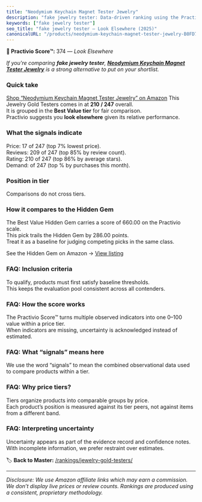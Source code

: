 ```yaml
---
title: "Neodymium Keychain Magnet Tester Jewelry"
description: "fake jewelry tester: Data-driven ranking using the Practivio Score™. Positioned by quality, value, demand, findability, momentum."
keywords: ["fake jewelry tester"]
seo_title: "fake jewelry tester — Look Elsewhere (2025)"
canonicalURL: "/products/neodymium-keychain-magnet-tester-jewelry-B0FD7BHLXP/"
---
```


**🚫 Practivio Score™:** 374 — _Look Elsewhere_


*If you're comparing **fake jewelry tester**, **[Neodymium Keychain Magnet Tester Jewelry](https://www.amazon.com/dp/B0FD7BHLXP?tag=practivio-20)** is a strong alternative to put on your shortlist.*
### Quick take
[Shop “Neodymium Keychain Magnet Tester Jewelry” on Amazon](https://www.amazon.com/dp/B0FD7BHLXP?tag=practivio-20)
This Jewelry Gold Testers comes in at **210 / 247** overall.  
It is grouped in the **Best Value tier** for fair comparison.  
Practivio suggests you **look elsewhere** given its relative performance.

### What the signals indicate
Price: 17 of 247 (top 7% lowest price).  
Reviews: 209 of 247 (top 85% by review count).  
Rating: 210 of 247 (top 86% by average stars).  
Demand:  of 247 (top % by purchases this month).

### Position in tier
Comparisons do not cross tiers.

### How it compares to the Hidden Gem
The Best Value Hidden Gem carries a score of 660.00 on the Practivio scale.  
This pick trails the Hidden Gem by 286.00 points.  
Treat it as a baseline for judging competing picks in the same class.  

See the Hidden Gem on Amazon → [View listing](https://www.amazon.com/dp/B0CHKLZ7PJ?tag=practivio-20)

### FAQ: Inclusion criteria
To qualify, products must first satisfy baseline thresholds.  
This keeps the evaluation pool consistent across all contenders.

### FAQ: How the score works
The Practivio Score™ turns multiple observed indicators into one 0–100 value within a price tier.  
When indicators are missing, uncertainty is acknowledged instead of estimated.

### FAQ: What “signals” means here
We use the word “signals” to mean the combined observational data used to compare products within a tier.

### FAQ: Why price tiers?
Tiers organize products into comparable groups by price.  
Each product’s position is measured against its tier peers, not against items from a different band.

### FAQ: Interpreting uncertainty
Uncertainty appears as part of the evidence record and confidence notes.  
With incomplete information, we prefer restraint over estimates.


🏷️ **Back to Master:** [/rankings/jewelry-gold-testers/](/rankings/jewelry-gold-testers/)

---
_Disclosure: We use Amazon affiliate links which may earn a commission. We don’t display live prices or review counts. Rankings are produced using a consistent, proprietary methodology._
